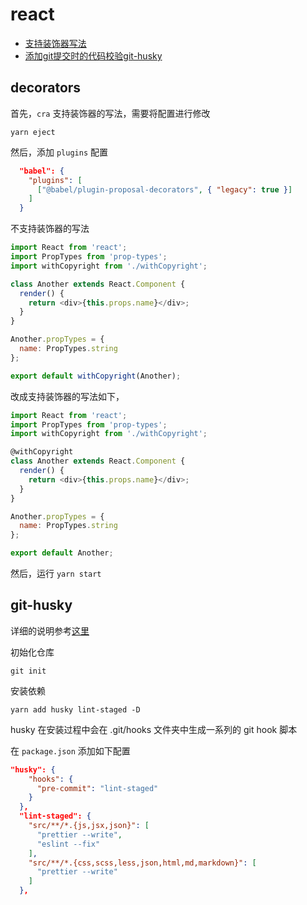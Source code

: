 # react

- [支持装饰器写法](#decorators)
- [添加git提交时的代码校验git-husky](#git-husky)

## decorators

首先，`cra` 支持装饰器的写法，需要将配置进行修改

```
yarn eject
```

然后，添加 `plugins` 配置
```json
  "babel": {
    "plugins": [
      ["@babel/plugin-proposal-decorators", { "legacy": true }]
    ]
  }
```

不支持装饰器的写法
```js
import React from 'react';
import PropTypes from 'prop-types';
import withCopyright from './withCopyright';

class Another extends React.Component {
  render() {
    return <div>{this.props.name}</div>;
  }
}

Another.propTypes = {
  name: PropTypes.string
};

export default withCopyright(Another);

```

改成支持装饰器的写法如下，
```js
import React from 'react';
import PropTypes from 'prop-types';
import withCopyright from './withCopyright';

@withCopyright
class Another extends React.Component {
  render() {
    return <div>{this.props.name}</div>;
  }
}

Another.propTypes = {
  name: PropTypes.string
};

export default Another;

```

然后，运行 `yarn start`

## git-husky

详细的说明参考[这里](https://github.com/sileny/docs/tree/master/git#githooks)

初始化仓库
```
git init
```

安装依赖
```
yarn add husky lint-staged -D
```

husky 在安装过程中会在 .git/hooks 文件夹中生成一系列的 git hook 脚本

在 `package.json` 添加如下配置

```json
"husky": {
    "hooks": {
      "pre-commit": "lint-staged"
    }
  },
  "lint-staged": {
    "src/**/*.{js,jsx,json}": [
      "prettier --write",
      "eslint --fix"
    ],
    "src/**/*.{css,scss,less,json,html,md,markdown}": [
      "prettier --write"
    ]
  },
```
